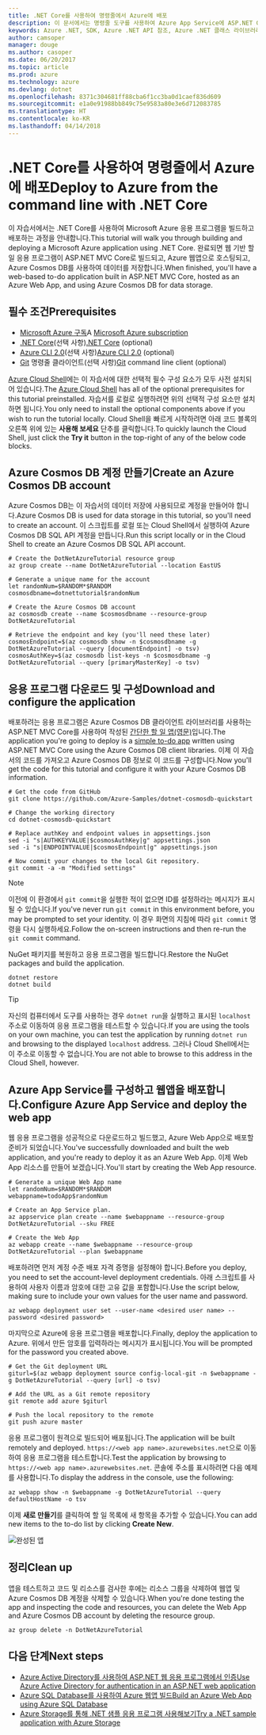 ```yaml
---
title: .NET Core를 사용하여 명령줄에서 Azure에 배포
description: 이 문서에서는 명령줄 도구를 사용하여 Azure App Service에 ASP.NET Core 응용 프로그램을 배포하는 방법을 설명합니다.
keywords: Azure .NET, SDK, Azure .NET API 참조, Azure .NET 클래스 라이브러리
author: camsoper
manager: douge
ms.author: casoper
ms.date: 06/20/2017
ms.topic: article
ms.prod: azure
ms.technology: azure
ms.devlang: dotnet
ms.openlocfilehash: 8371c304681ff88cba6f1cc3ba0d1caef836d609
ms.sourcegitcommit: e1a0e91988bb849c75e9583a80e3e6d712083785
ms.translationtype: HT
ms.contentlocale: ko-KR
ms.lasthandoff: 04/14/2018
---
```

# <a name="deploy-to-azure-from-the-command-line-with-net-core"></a><span data-ttu-id="8592e-104">.NET Core를 사용하여 명령줄에서 Azure에 배포</span><span class="sxs-lookup"><span data-stu-id="8592e-104">Deploy to Azure from the command line with .NET Core</span></span>

<span data-ttu-id="8592e-105">이 자습서에서는 .NET Core를 사용하여 Microsoft Azure 응용 프로그램을 빌드하고 배포하는 과정을 안내합니다.</span><span class="sxs-lookup"><span data-stu-id="8592e-105">This tutorial will walk you through building and deploying a Microsoft Azure application using .NET Core.</span></span>  <span data-ttu-id="8592e-106">완료되면 웹 기반 할 일 응용 프로그램이 ASP.NET MVC Core로 빌드되고, Azure 웹앱으로 호스팅되고, Azure Cosmos DB를 사용하여 데이터를 저장합니다.</span><span class="sxs-lookup"><span data-stu-id="8592e-106">When finished, you'll have a web-based to-do application built in ASP.NET MVC Core, hosted as an Azure Web App, and using Azure Cosmos DB for data storage.</span></span>

## <a name="prerequisites"></a><span data-ttu-id="8592e-107">필수 조건</span><span class="sxs-lookup"><span data-stu-id="8592e-107">Prerequisites</span></span>

* <span data-ttu-id="8592e-108">[Microsoft Azure 구독](https://azure.microsoft.com/free/)</span><span class="sxs-lookup"><span data-stu-id="8592e-108">A [Microsoft Azure subscription](https://azure.microsoft.com/free/)</span></span>
* <span data-ttu-id="8592e-109">[.NET Core](https://www.microsoft.com/net/download/core)(선택 사항)</span><span class="sxs-lookup"><span data-stu-id="8592e-109">[.NET Core](https://www.microsoft.com/net/download/core) (optional)</span></span>
* <span data-ttu-id="8592e-110">[Azure CLI 2.0](/cli/azure/install-az-cli2)(선택 사항)</span><span class="sxs-lookup"><span data-stu-id="8592e-110">[Azure CLI 2.0](/cli/azure/install-az-cli2) (optional)</span></span>
* <span data-ttu-id="8592e-111">[Git](https://www.git-scm.com/) 명령줄 클라이언트(선택 사항)</span><span class="sxs-lookup"><span data-stu-id="8592e-111">[Git](https://www.git-scm.com/) command line client (optional)</span></span>

<span data-ttu-id="8592e-112">[Azure Cloud Shell](/azure/cloud-shell/)에는 이 자습서에 대한 선택적 필수 구성 요소가 모두 사전 설치되어 있습니다.</span><span class="sxs-lookup"><span data-stu-id="8592e-112">The [Azure Cloud Shell](/azure/cloud-shell/) has all of the optional prerequisites for this tutorial preinstalled.</span></span>  <span data-ttu-id="8592e-113">자습서를 로컬로 실행하려면 위의 선택적 구성 요소만 설치하면 됩니다.</span><span class="sxs-lookup"><span data-stu-id="8592e-113">You only need to install the optional components above if you wish to run the tutorial locally.</span></span>  <span data-ttu-id="8592e-114">Cloud Shell을 빠르게 시작하려면 아래 코드 블록의 오른쪽 위에 있는 **사용해 보세요** 단추를 클릭합니다.</span><span class="sxs-lookup"><span data-stu-id="8592e-114">To quickly launch the Cloud Shell, just click the **Try it** button in the top-right of any of the below code blocks.</span></span>

## <a name="create-an-azure-cosmos-db-account"></a><span data-ttu-id="8592e-115">Azure Cosmos DB 계정 만들기</span><span class="sxs-lookup"><span data-stu-id="8592e-115">Create an Azure Cosmos DB account</span></span>

<span data-ttu-id="8592e-116">Azure Cosmos DB는 이 자습서의 데이터 저장에 사용되므로 계정을 만들어야 합니다.</span><span class="sxs-lookup"><span data-stu-id="8592e-116">Azure Cosmos DB is used for data storage in this tutorial, so you'll need to create an account.</span></span>  <span data-ttu-id="8592e-117">이 스크립트를 로컬 또는 Cloud Shell에서 실행하여 Azure Cosmos DB SQL API 계정을 만듭니다.</span><span class="sxs-lookup"><span data-stu-id="8592e-117">Run this script locally or in the Cloud Shell to create an Azure Cosmos DB SQL API account.</span></span>

```azurecli-interactive
# Create the DotNetAzureTutorial resource group
az group create --name DotNetAzureTutorial --location EastUS

# Generate a unique name for the account
let randomNum=$RANDOM*$RANDOM
cosmosdbname=dotnettutorial$randomNum

# Create the Azure Cosmos DB account
az cosmosdb create --name $cosmosdbname --resource-group DotNetAzureTutorial

# Retrieve the endpoint and key (you'll need these later)
cosmosEndpoint=$(az cosmosdb show -n $cosmosdbname -g DotNetAzureTutorial --query [documentEndpoint] -o tsv)
cosmosAuthKey=$(az cosmosdb list-keys -n $cosmosdbname -g DotNetAzureTutorial --query [primaryMasterKey] -o tsv)

```

## <a name="download-and-configure-the-application"></a><span data-ttu-id="8592e-118">응용 프로그램 다운로드 및 구성</span><span class="sxs-lookup"><span data-stu-id="8592e-118">Download and configure the application</span></span>

<span data-ttu-id="8592e-119">배포하려는 응용 프로그램은 Azure Cosmos DB 클라이언트 라이브러리를 사용하는 ASP.NET MVC Core를 사용하여 작성된 [간단한 할 일 앱(영문)](https://github.com/Azure-Samples/dotnet-cosmosdb-quickstart/)입니다.</span><span class="sxs-lookup"><span data-stu-id="8592e-119">The application you're going to deploy is a [simple to-do app](https://github.com/Azure-Samples/dotnet-cosmosdb-quickstart/) written using ASP.NET MVC Core using the Azure Cosmos DB client libraries.</span></span>  <span data-ttu-id="8592e-120">이제 이 자습서의 코드를 가져오고 Azure Cosmos DB 정보로 이 코드를 구성합니다.</span><span class="sxs-lookup"><span data-stu-id="8592e-120">Now you'll get the code for this tutorial and configure it with your Azure Cosmos DB information.</span></span>

```azurecli-interactive
# Get the code from GitHub
git clone https://github.com/Azure-Samples/dotnet-cosmosdb-quickstart

# Change the working directory
cd dotnet-cosmosdb-quickstart

# Replace authKey and endpoint values in appsettings.json
sed -i "s|AUTHKEYVALUE|$cosmosAuthKey|g" appsettings.json
sed -i "s|ENDPOINTVALUE|$cosmosEndpoint|g" appsettings.json

# Now commit your changes to the local Git repository.
git commit -a -m "Modified settings"

```

> [!NOTE]
> <span data-ttu-id="8592e-121">이전에 이 환경에서 `git commit`을 실행한 적이 없으면 ID를 설정하라는 메시지가 표시될 수 있습니다.</span><span class="sxs-lookup"><span data-stu-id="8592e-121">If you've never run `git commit` in this environment before, you may be prompted to set your identity.</span></span> <span data-ttu-id="8592e-122">이 경우 화면의 지침에 따라 `git commit` 명령을 다시 실행하세요.</span><span class="sxs-lookup"><span data-stu-id="8592e-122">Follow the on-screen instructions and then re-run the `git commit` command.</span></span>

<span data-ttu-id="8592e-123">NuGet 패키지를 복원하고 응용 프로그램을 빌드합니다.</span><span class="sxs-lookup"><span data-stu-id="8592e-123">Restore the NuGet packages and build the application.</span></span>

```azurecli-interactive
dotnet restore
dotnet build
```

> [!TIP]
> <span data-ttu-id="8592e-124">자신의 컴퓨터에서 도구를 사용하는 경우 `dotnet run`을 실행하고 표시된 `localhost` 주소로 이동하여 응용 프로그램을 테스트할 수 있습니다.</span><span class="sxs-lookup"><span data-stu-id="8592e-124">If you are using the tools on your own machine, you can test the application by running `dotnet run` and browsing to the displayed `localhost` address.</span></span>  <span data-ttu-id="8592e-125">그러나 Cloud Shell에서는 이 주소로 이동할 수 없습니다.</span><span class="sxs-lookup"><span data-stu-id="8592e-125">You are not able to browse to this address in the Cloud Shell, however.</span></span>  

## <a name="configure-azure-app-service-and-deploy-the-web-app"></a><span data-ttu-id="8592e-126">Azure App Service를 구성하고 웹앱을 배포합니다.</span><span class="sxs-lookup"><span data-stu-id="8592e-126">Configure Azure App Service and deploy the web app</span></span>

<span data-ttu-id="8592e-127">웹 응용 프로그램을 성공적으로 다운로드하고 빌드했고, Azure Web App으로 배포할 준비가 되었습니다.</span><span class="sxs-lookup"><span data-stu-id="8592e-127">You've successfully downloaded and built the web application, and you're ready to deploy it as an Azure Web App.</span></span>  <span data-ttu-id="8592e-128">이제 Web App 리소스를 만들어 보겠습니다.</span><span class="sxs-lookup"><span data-stu-id="8592e-128">You'll start by creating the Web App resource.</span></span>

```azurecli-interactive
# Generate a unique Web App name
let randomNum=$RANDOM*$RANDOM
webappname=todoApp$randomNum

# Create an App Service plan.
az appservice plan create --name $webappname --resource-group DotNetAzureTutorial --sku FREE

# Create the Web App
az webapp create --name $webappname --resource-group DotNetAzureTutorial --plan $webappname

```

<span data-ttu-id="8592e-129">배포하려면 먼저 계정 수준 배포 자격 증명을 설정해야 합니다.</span><span class="sxs-lookup"><span data-stu-id="8592e-129">Before you deploy, you need to set the account-level deployment credentials.</span></span>  <span data-ttu-id="8592e-130">아래 스크립트를 사용하여 사용자 이름과 암호에 대한 고유 값을 포함합니다.</span><span class="sxs-lookup"><span data-stu-id="8592e-130">Use the script below, making sure to include your own values for the user name and password.</span></span>

```azurecli-interactive
az webapp deployment user set --user-name <desired user name> --password <desired password>
```

<span data-ttu-id="8592e-131">마지막으로 Azure에 응용 프로그램을 배포합니다.</span><span class="sxs-lookup"><span data-stu-id="8592e-131">Finally, deploy the application to Azure.</span></span>  <span data-ttu-id="8592e-132">위에서 만든 암호를 입력하라는 메시지가 표시됩니다.</span><span class="sxs-lookup"><span data-stu-id="8592e-132">You will be prompted for the password you created above.</span></span>

```azurecli-interactive
# Get the Git deployment URL
giturl=$(az webapp deployment source config-local-git -n $webappname -g DotNetAzureTutorial --query [url] -o tsv)

# Add the URL as a Git remote repository
git remote add azure $giturl

# Push the local repository to the remote
git push azure master
```

<span data-ttu-id="8592e-133">응용 프로그램이 원격으로 빌드되어 배포됩니다.</span><span class="sxs-lookup"><span data-stu-id="8592e-133">The application will be built remotely and deployed.</span></span>  <span data-ttu-id="8592e-134">`https://<web app name>.azurewebsites.net`으로 이동하여 응용 프로그램을 테스트합니다.</span><span class="sxs-lookup"><span data-stu-id="8592e-134">Test the application by browsing to `https://<web app name>.azurewebsites.net`.</span></span>  <span data-ttu-id="8592e-135">콘솔에 주소를 표시하려면 다음 예제를 사용합니다.</span><span class="sxs-lookup"><span data-stu-id="8592e-135">To display the address in the console, use the following:</span></span>

```azurecli-interactive
az webapp show -n $webappname -g DotNetAzureTutorial --query defaultHostName -o tsv
```

<span data-ttu-id="8592e-136">이제 **새로 만들기**를 클릭하여 할 일 목록에 새 항목을 추가할 수 있습니다.</span><span class="sxs-lookup"><span data-stu-id="8592e-136">You can add new items to the to-do list by clicking **Create New**.</span></span>

![완성된 앱](./media/dotnet-quickstart/todo.png)

## <a name="clean-up"></a><span data-ttu-id="8592e-138">정리</span><span class="sxs-lookup"><span data-stu-id="8592e-138">Clean up</span></span>

<span data-ttu-id="8592e-139">앱을 테스트하고 코드 및 리소스를 검사한 후에는 리소스 그룹을 삭제하여 웹앱 및 Azure Cosmos DB 계정을 삭제할 수 있습니다.</span><span class="sxs-lookup"><span data-stu-id="8592e-139">When you're done testing the app and inspecting the code and resources, you can delete the Web App and Azure Cosmos DB account by deleting the resource group.</span></span>

```azurecli-interactive
az group delete -n DotNetAzureTutorial
```

## <a name="next-steps"></a><span data-ttu-id="8592e-140">다음 단계</span><span class="sxs-lookup"><span data-stu-id="8592e-140">Next steps</span></span>

* [<span data-ttu-id="8592e-141">Azure Active Directory를 사용하여 ASP.NET 웹 응용 프로그램에서 인증</span><span class="sxs-lookup"><span data-stu-id="8592e-141">Use Azure Active Directory for authentication in an ASP.NET web application</span></span>](/azure/active-directory/develop/active-directory-devquickstarts-webapp-dotnet)
* [<span data-ttu-id="8592e-142">Azure SQL Database를 사용하여 Azure 웹앱 빌드</span><span class="sxs-lookup"><span data-stu-id="8592e-142">Build an Azure Web App using Azure SQL Database</span></span>](/azure/app-service-web/web-sites-dotnet-get-started)
* [<span data-ttu-id="8592e-143">Azure Storage를 통해 .NET 샘플 응용 프로그램 사용해보기</span><span class="sxs-lookup"><span data-stu-id="8592e-143">Try a .NET sample application with Azure Storage</span></span>](/azure/storage/storage-samples-dotnet)


